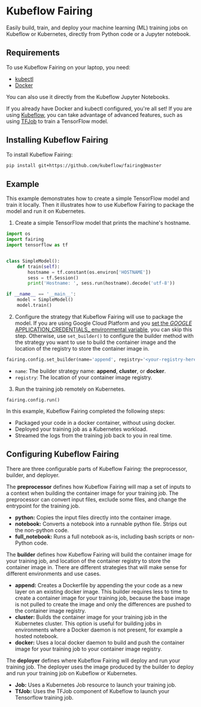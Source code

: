 # Kubeflow Fairing

Easily build, train, and deploy your machine learning (ML) training jobs on Kubeflow or Kubernetes,
directly from Python code or a Jupyter notebook. 

## Requirements

To use Kubeflow Fairing on your laptop, you need:

- [kubectl](https://kubernetes.io/docs/tasks/tools/install-kubectl/)
- [Docker](https://www.docker.com/products/docker-desktop)

You can also use it directly from the Kubeflow Jupyter Notebooks.

If you already have Docker and kubectl configured, you're all set! If you are using
[Kubeflow](https://www.kubeflow.org/), you can take advantage of advanced features,
such as using [TFJob](https://www.kubeflow.org/docs/components/tftraining/) to train
a TensorFlow model.

## Installing Kubeflow Fairing

To install Kubeflow Fairing:

```bash
pip install git+https://github.com/kubeflow/fairing@master
```

## Example

This example demonstrates how to create a simple TensorFlow model and train it locally.
Then it illustrates how to use Kubeflow Fairing to package the model and run it on
Kubernetes.

1. Create a simple TensorFlow model that prints the machine's hostname.

```python
import os
import fairing
import tensorflow as tf


class SimpleModel():
    def train(self):
        hostname = tf.constant(os.environ['HOSTNAME'])
        sess = tf.Session()
        print('Hostname: ', sess.run(hostname).decode('utf-8'))

if __name__ == '__main__':
    model = SimpleModel()
    model.train()    
```

2. Configure the strategy that Kubeflow Fairing will use to package the model.
   If you are using Google Cloud Platform and you [set the _GOOGLE_
   APPLICATION_CREDENTIALS_ environmental variable][gcp-auth], you can skip this
   step. Otherwise, use `set_builder()` to configure the builder method with
   the strategy you want to use to build the container image and the location
   of the registry to store the container image in.

```python
fairing.config.set_builder(name='append', registry='<your-registry-here>')
````

- `name`: The builder strategy name: **append**, **cluster**, or **docker**. 
- `registry`: The location of your container image registry.

3. Run the training job remotely on Kubernetes.

```
fairing.config.run()
```

In this example, Kubeflow Fairing completed the following steps:

- Packaged your code in a docker container, without using docker.
- Deployed your training job as a Kubernetes workload.
- Streamed the logs from the training job back to you in real time.

## Configuring Kubeflow Fairing

There are three configurable parts of Kubeflow Fairing: the preprocessor,
builder, and deployer. 

The **preprocessor** defines how Kubeflow Fairing will map a set of inputs
to a context when building the container image for your training job.
The preprocessor can convert input files, exclude some files, and change the
entrypoint for the training job.

- **python:** Copies the input files directly into the container image.
- **notebook:** Converts a notebook into a runnable python file. Strips
  out the non-python code.
- **full_notebook:** Runs a full notebook as-is, including bash scripts
  or non-Python code.

The **builder** defines how Kubeflow Fairing will build the container
image for your training job, and location of the container registry to 
store the container image in. There are different strategies that will
make sense for different environments and use cases.

- **append:** Creates a Dockerfile by appending the your code as a new
  layer on an existing docker image. This builder requires less to time
  to create a container image for your training job, because the base
  image is not pulled to create the image and only the differences are
  pushed to the container image registry. 
- **cluster:** Builds the container image for your training job in the
  Kubernetes cluster. This option is useful for building jobs in
  environments where a Docker daemon is not present, for example a
  hosted notebook.
- **docker:** Uses a local docker daemon to build and push the container
  image for your training job to your container image registry.

The **deployer** defines where Kubeflow Fairing will deploy and run your
training job. The deployer uses the image produced by the builder to
deploy and run your training job on Kubeflow or Kubernetes.

- **Job:** Uses a Kubernetes Job resource to launch your training job.
- **TfJob:** Uses the TFJob component of Kubeflow to launch your
  Tensorflow training job.

[gcp-auth]: https://cloud.google.com/docs/authentication/getting-started#auth-cloud-implicit-python
